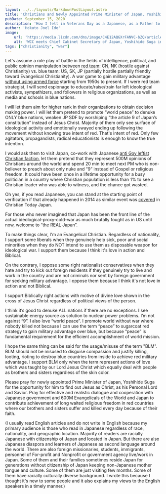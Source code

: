 ```yaml
---
layout: ../../layouts/MarkdownPostLayout.astro
title: 'Christians and Newly Appointed Prime Minister of Japan, Yoshihide Suga'
pubDate: September 15, 2020
description: 'How I felt in Veterans Day as a Japanese, as a Father to an American Son'
author: 'Hokuto Joel Ide'
image: 
    url: 'https://media.licdn.com/dms/image/C4E12AQGXrFANVC-bZQ/article-cover_image-shrink_720_1280/0/1600131422431?e=1715212800&v=beta&t=LhJ58Xouti5_Kl3tsf7wQ4P6pum-DxG_Pnc0e8679sg'
    alt: 'WCC meets Chief Cabinet Secretary of Japan, Yoshihide Suga in 2014 (Photo provided by Renta Nishihara to Christian Today Japan)'
tags: ["christianity", "war"]
---
```

Let's assume a role play of battle in the fields of intelligence, political, and public opinion manipulation between [red team](https://assets.publishing.service.gov.uk/media/61702155e90e07197867eb93/20210625-Red_Teaming_Handbook.pdf): CN, NK (hostile against Christianity) vs. blue team: US, SK, JP (partially hostile partially friendly toward Evangelical Christianity). A war game to gain military advantage [without using armed force](https://cryptome.org/2014/06/prc-three-wars.pdf) starting from 1950s to present. If I were red team strategist, I will send espionage to educate/raise/train far left ideological activists, sympathizers, and followers in religious organizations, as well as media and schools in blue nations. 

I will let them aim for higher rank in their organizations to obtain decision making power. I will let them pretend to promote “world peace” to denuke ONLY blue nations, weaken JP SDF by worshiping “the article 9 of Japan’s constitution” instead of Jesus Christ. Majority of them only see surface of ideological activity and emotionally swayed ending up following the movement without knowing true intent of red. That's intent of red. Only few agitators, propagandists, radical educationists is enough to know the true intention. 

I would ask them to visit Japan, co-work with Japanese [anti Gov leftist Christian faction](https://untijpj-la-coocan-jp.translate.goog/yamanouchi/jpj-yamanouchifile_03.html?_x_tr_sch=http&_x_tr_sl=ja&_x_tr_tl=en&_x_tr_hl=en-US), let them pretend that they represent 500M opinions of Christians around the world and spend 20 min to meet next PM who is non-believer to preach about only nuke and “9” instead of Gospel or religious freedom. It could have been once in a lifetime opportunity for a busy politician in a country where Christian population is less than 1% to see a Christian leader who was able to witness, and the chance got wasted.

Oh yes, if you read Japanese, you can stand at the starting point of verification if that already happened in 2014 as similar event was [covered](https://www.christiantoday.co.jp/articles/13785/20140804/wcc-chang-sang-suga-yoshihide.htm) in Christian Today Japan.

For those who never imagined that Japan has been the front line of the actual ideological-proxy-cold-war as much brutally fought as in US until now, welcome to “the REAL Japan”.

To make things clear, I'm an Evangelical Christian. Regardless of nationality, I support some liberals when they genuinely help sick, poor and social minorities when they do NOT intend to use them as disposable weapon for ideological war. I support them because I think it's love in action and Biblical.

On the contrary, I oppose some right nationalist conservatives when they hate and try to kick out foreign residents if they genuinely try to live and work in the country and are not criminals nor sent by foreign government for seeking military advantage. I oppose them because I think it's not love in action and not Biblical.

I support Biblically right actions with motive of divine love shown in the cross of Jesus Christ regardless of political views of the person.

I think it’s good to denuke ALL nations if there are no exceptions. I see sustainable energy source as solution to nuclear power problems. I’m not against “9”. I also love “world peace”. I promote world without war where nobody killed not because I can use the term “peace” to sugarcoat red strategy to gain military advantage over blue, but because “peace” is fundamental requirement for the efficient accomplishment of world mission.

I hope the same thing can be said for the usage/misuse of the term "BLM". BLM should not be misused to disguise compassion and justify killing, looting, rioting to destroy blue countries from inside to achieve red military advantage. I support BLM only when the term represent actions of love which was taught by our Lord Jesus Christ which equally deal with people as brothers and sisters regardless of the skin color.

Please pray for newly appointed Prime Minister of Japan, Yoshihide Suga for the opportunity for him to find out Jesus as Christ, as his Personal Lord and Savior. Pray for effective and realistic dialogue and cooperation with Japanese government and 600M Evangelicals of the World and Japan to contribute achievement of long waited religious freedom in red countries where our brothers and sisters suffer and killed every day because of their faith.

(I usually read English articles and do not write in English because my primary audience is those who read in Japanese regardless of race, nationality, and geographic location. Majority of readers are racially Japanese with citizenship of Japan and located in Japan. But there are also Japanese diaspora and learners of Japanese as second language around the world. There are also foreign missionaries, students, immigrants, personnel of For-profit and Nonprofit or government agency live/work in Japan. Some of them and their families sometimes reside Japan for generations without citizenship of Japan keeping non-Japanese mother tongue and culture. Some of them are just visiting few months. Some of them have racially culturally diverse background. I wrote this because I thought it's new to some people and it also explains my views to the English speakers in a timely manner.)
